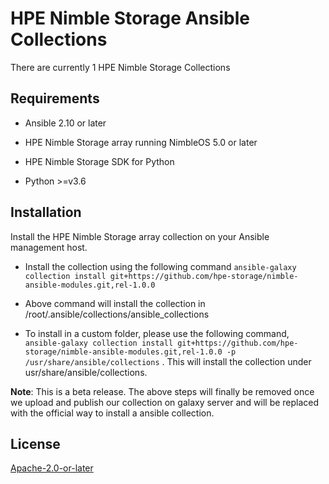 
# HPE Nimble Storage Ansible Collections

There are currently 1 HPE Nimble Storage Collections

<Link  to  be  published  at  the  time  of  release>


## Requirements

- Ansible 2.10 or later

- HPE Nimble Storage array running NimbleOS 5.0 or later

- HPE Nimble Storage SDK for Python

- Python >=v3.6


## Installation


Install the HPE Nimble Storage array collection on your Ansible management host.


- Install the collection using the following command `ansible-galaxy collection install git+https://github.com/hpe-storage/nimble-ansible-modules.git,rel-1.0.0`

- Above command will install the collection in /root/.ansible/collections/ansible_collections

- To install in a custom folder, please use the following command, `ansible-galaxy collection install git+https://github.com/hpe-storage/nimble-ansible-modules.git,rel-1.0.0 -p /usr/share/ansible/collections` . This will install the collection under usr/share/ansible/collections.



**Note**: This is a beta release. The above steps will finally be removed once we upload and publish our collection on galaxy server and will be replaced with the official way to install a ansible collection.

## License

[Apache-2.0-or-later](http://www.apache.org/licenses/LICENSE-2.0)